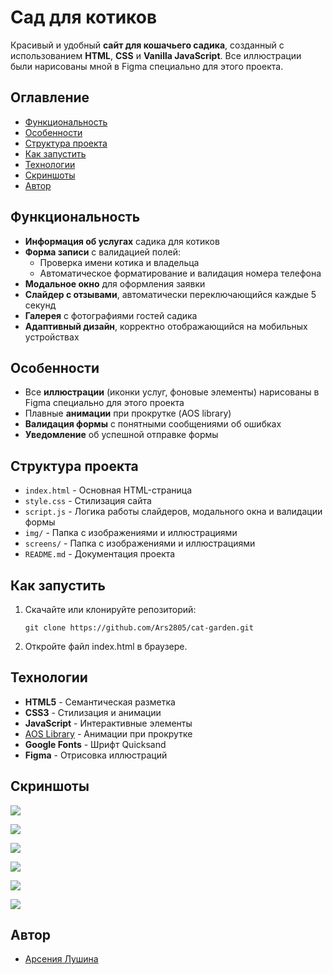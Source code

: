 # Сад для котиков

Красивый и удобный **сайт для кошачьего садика**, созданный с использованием **HTML**, **CSS** и **Vanilla JavaScript**. Все иллюстрации были нарисованы мной в Figma специально для этого проекта.

## Оглавление

- [Функциональность](#функциональность)
- [Особенности](#особенности)
- [Структура проекта](#структура-проекта)
- [Как запустить](#как-запустить)
- [Технологии](#технологии)
- [Скриншоты](#скриншоты)
- [Автор](#автор)

## Функциональность

- **Информация об услугах** садика для котиков
- **Форма записи** с валидацией полей:
  - Проверка имени котика и владельца
  - Автоматическое форматирование и валидация номера телефона
- **Модальное окно** для оформления заявки
- **Слайдер с отзывами**, автоматически переключающийся каждые 5 секунд
- **Галерея** с фотографиями гостей садика
- **Адаптивный дизайн**, корректно отображающийся на мобильных устройствах

## Особенности

- Все **иллюстрации** (иконки услуг, фоновые элементы) нарисованы в Figma специально для этого проекта
- Плавные **анимации** при прокрутке (AOS library)
- **Валидация формы** с понятными сообщениями об ошибках
- **Уведомление** об успешной отправке формы

## Структура проекта

- `index.html` - Основная HTML-страница
- `style.css` - Стилизация сайта
- `script.js` - Логика работы слайдеров, модального окна и валидации формы
- `img/` - Папка с изображениями и иллюстрациями
- `screens/` - Папка с изображениями и иллюстрациями
- `README.md` - Документация проекта

## Как запустить

1. Скачайте или клонируйте репозиторий:

   ```
   git clone https://github.com/Ars2805/cat-garden.git
   ```

2. Откройте файл index.html в браузере.

## Технологии

- **HTML5** - Семантическая разметка
- **CSS3** - Стилизация и анимации
- **JavaScript** - Интерактивные элементы
- [AOS Library](https://michalsnik.github.io/aos/) - Анимации при прокрутке
- **Google Fonts** - Шрифт Quicksand
- **Figma** - Отрисовка иллюстраций

## Скриншоты

![](screens/1.png)

![](screens/2.png)

![](screens/3.png)

![](screens/4.png)

![](screens/5.png)

![](screens/6.png)

## Автор

- [Арсения Лушина](https://github.com/Ars2805)